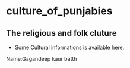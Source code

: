 # culture_of_punjabies

## The religious and folk cluture

* Some Cultural informations is available here.

Name:Gagandeep kaur batth
